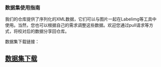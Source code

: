 ### 数据集使用指南

我们的仓库提供了序列化的XML数据，它们可以与图片一起在Labelimg等工具中使用。当然，您也可以根据自己的需求调整这些数据。欢迎您通过pull请求等方式，将校对后的数据分享回仓库。

数据集下载链接：

## [数据集下载](数据集下载.md)